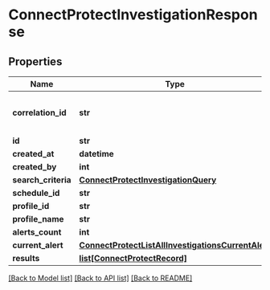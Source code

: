 # ConnectProtectInvestigationResponse

## Properties
Name | Type | Description | Notes
------------ | ------------- | ------------- | -------------
**correlation_id** | **str** | A unique ID assigned to this request. | [optional] 
**id** | **str** |  | 
**created_at** | **datetime** |  | 
**created_by** | **int** |  | 
**search_criteria** | [**ConnectProtectInvestigationQuery**](ConnectProtectInvestigationQuery.md) |  | 
**schedule_id** | **str** |  | [optional] 
**profile_id** | **str** |  | [optional] 
**profile_name** | **str** |  | [optional] 
**alerts_count** | **int** |  | [optional] 
**current_alert** | [**ConnectProtectListAllInvestigationsCurrentAlert**](ConnectProtectListAllInvestigationsCurrentAlert.md) |  | [optional] 
**results** | [**list[ConnectProtectRecord]**](ConnectProtectRecord.md) |  | 

[[Back to Model list]](../README.md#documentation-for-models) [[Back to API list]](../README.md#documentation-for-api-endpoints) [[Back to README]](../README.md)

